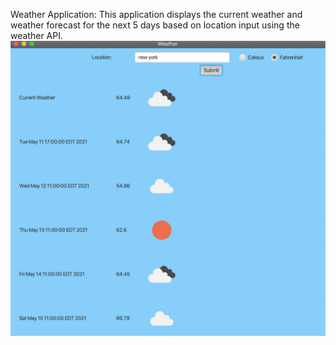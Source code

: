 Weather Application:
This application displays the current weather and weather forecast for the next 5 days based on location input using the weather API.
![OpenWeatherMap](screenshots/weatherFinished.png)